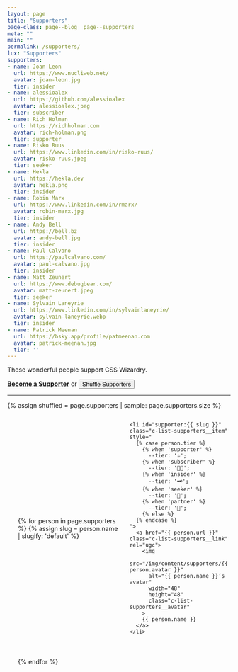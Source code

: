 ```yaml
---
layout: page
title: "Supporters"
page-class: page--blog  page--supporters
meta: ""
main: ""
permalink: /supporters/
lux: "Supporters"
supporters:
- name: Joan Leon
  url: https://www.nucliweb.net/
  avatar: joan-leon.jpg
  tier: insider
- name: alessioalex
  url: https://github.com/alessioalex
  avatar: alessioalex.jpeg
  tier: subscriber
- name: Rich Holman
  url: https://richholman.com
  avatar: rich-holman.png
  tier: supporter
- name: Risko Ruus
  url: https://www.linkedin.com/in/risko-ruus/
  avatar: risko-ruus.jpeg
  tier: seeker
- name: Hekla
  url: https://hekla.dev
  avatar: hekla.png
  tier: insider
- name: Robin Marx
  url: https://www.linkedin.com/in/rmarx/
  avatar: robin-marx.jpg
  tier: insider
- name: Andy Bell
  url: https://bell.bz
  avatar: andy-bell.jpg
  tier: insider
- name: Paul Calvano
  url: https://paulcalvano.com/
  avatar: paul-calvano.jpg
  tier: insider
- name: Matt Zeunert
  url: https://www.debugbear.com/
  avatar: matt-zeunert.jpeg
  tier: seeker
- name: Sylvain Laneyrie
  url: https://www.linkedin.com/in/sylvainlaneyrie/
  avatar: sylvain-laneyrie.webp
  tier: insider
- name: Patrick Meenan
  url: https://bsky.app/profile/patmeenan.com
  avatar: patrick-meenan.jpg
  tier: ''
---
```


<style>

  .c-list-supporters {
    list-style: none;
    margin-left: 0;
    display: grid;
    grid-template-columns: repeat(auto-fill, minmax(180px, 1fr));
    gap: 1.5rem;
    align-items: center;
  }

    .c-list-supporters__item {
      display: flex;
      align-items: center;
      width: 100%;
      position: relative;
    }

    .c-list-supporters__item:target {
      background-color: #ffc;
      outline: 0.75rem solid #ffc;
      scroll-margin-block-start: 1.5rem;
    }

      .c-list-supporters__item::before {
          content: var(--tier);
          position: absolute;
          top:  0;
          left: 0;
          transform: translate(-25%, -25%);
          font-size: 1.5rem;
          line-height: 1;
          width: 1em;
          background-color: #f9f9f9;
          border-radius: 100%;
      }

      .c-list-supporters__link {
        text-decoration: none;
        display: flex;
        align-items: center;
        width: 100%;
        gap: 0.75rem;
      }

        .c-list-supporters__avatar {
          border-radius: 50%;
          flex-shrink: 0;
          width:  4.5rem;
          height: 4.5rem;
          object-fit: cover;
        }

  </style>

These wonderful people support CSS Wizardry.

<a href="https://csswizardry.gumroad.com/l/subscribe" class="btn  btn--positive"><b>Become a Supporter</b></a>
or
<button class="btn  btn--small" id="jsRandomiseSupporters">Shuffle<span class="hide"> Supporters</span></button>

- - -

{% assign shuffled = page.supporters | sample: page.supporters.size %}
<ul id="jsSupportersList" class="c-list-supporters">

  {% for person in page.supporters %}
    {% assign slug = person.name | slugify: 'default' %}

    <li id="supporter:{{ slug }}" class="c-list-supporters__item" style="
      {% case person.tier %}
        {% when 'supporter' %}
          --tier: '☕️';
        {% when 'subscriber' %}
          --tier: '🧑‍💻';
        {% when 'insider' %}
          --tier: '🗝️';
        {% when 'seeker' %}
          --tier: '🔮';
        {% when 'partner' %}
          --tier: '🤝';
        {% else %}
      {% endcase %}
    ">
      <a href="{{ person.url }}" class="c-list-supporters__link" rel="ugc">
        <img
          src="/img/content/supporters/{{ person.avatar }}"
          alt="{{ person.name }}’s avatar"
          width="48"
          height="48"
          class="c-list-supporters__avatar"
        >
        {{ person.name }}
      </a>
    </li>
  {% endfor %}

</ul>

<script>
(() => {

  function randomiseSupporters() {
    const list = document.getElementById('jsSupportersList');
    const items = Array.from(list.children);

    for (let i = items.length - 1; i > 0; i--) {
      const j = Math.floor(Math.random() * (i + 1));
      [items[i], items[j]] = [items[j], items[i]];
    }

    items.forEach(item => list.appendChild(item));
  }

  randomiseSupporters();
  document.getElementById('jsRandomiseSupporters')
    .addEventListener('click', randomiseSupporters);

})();
</script>
